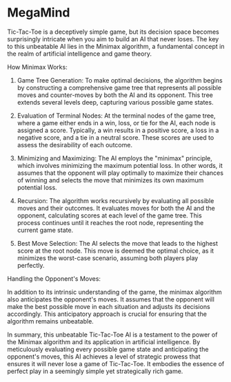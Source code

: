 # MegaMind
Tic-Tac-Toe is a deceptively simple game, but its decision space becomes surprisingly intricate when you aim to build an AI that never loses. The key to this unbeatable AI lies in the Minimax algorithm, a fundamental concept in the realm of artificial intelligence and game theory.

How Minimax Works:

1. Game Tree Generation: To make optimal decisions, the algorithm begins by constructing a comprehensive game tree that represents all possible moves and counter-moves by both the AI and its opponent. This tree extends several levels deep, capturing various possible game states.

2. Evaluation of Terminal Nodes: At the terminal nodes of the game tree, where a game either ends in a win, loss, or tie for the AI, each node is assigned a score. Typically, a win results in a positive score, a loss in a negative score, and a tie in a neutral score. These scores are used to assess the desirability of each outcome.

3. Minimizing and Maximizing: The AI employs the "minimax" principle, which involves minimizing the maximum potential loss. In other words, it assumes that the opponent will play optimally to maximize their chances of winning and selects the move that minimizes its own maximum potential loss.

4. Recursion: The algorithm works recursively by evaluating all possible moves and their outcomes. It evaluates moves for both the AI and the opponent, calculating scores at each level of the game tree. This process continues until it reaches the root node, representing the current game state.

5. Best Move Selection: The AI selects the move that leads to the highest score at the root node. This move is deemed the optimal choice, as it minimizes the worst-case scenario, assuming both players play perfectly.

Handling the Opponent's Moves:

In addition to its intrinsic understanding of the game, the minimax algorithm also anticipates the opponent's moves. It assumes that the opponent will make the best possible move in each situation and adjusts its decisions accordingly. This anticipatory approach is crucial for ensuring that the algorithm remains unbeatable.

In summary, this unbeatable Tic-Tac-Toe AI is a testament to the power of the Minimax algorithm and its application in artificial intelligence. By meticulously evaluating every possible game state and anticipating the opponent's moves, this AI achieves a level of strategic prowess that ensures it will never lose a game of Tic-Tac-Toe. It embodies the essence of perfect play in a seemingly simple yet strategically rich game.
